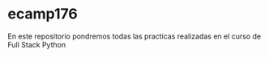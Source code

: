 # ecamp176
En este repositorio pondremos todas las practicas realizadas en el curso de Full Stack Python
